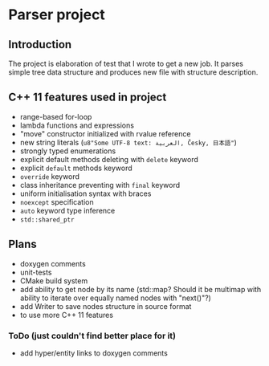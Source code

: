 Parser project
==============

Introduction
------------

The project is elaboration of test that I wrote to get a new job.
It parses simple tree data structure and produces new file with structure description.

C++ 11 features used in project
-------------------------------

- range-based for-loop
- lambda functions and expressions
- "move" constructor initialized with rvalue reference
- new string literals (`u8"Some UTF-8 text: العربية, Česky, 日本語"`)
- strongly typed enumerations
- explicit default methods deleting with `delete` keyword
- explicit `default` methods keyword
- `override` keyword
- class inheritance preventing with `final` keyword
- uniform initialisation syntax with braces
- `noexcept` specification
- `auto` keyword type inference
- `std::shared_ptr`

Plans
-----

- doxygen comments
- unit-tests
- CMake build system
- add ability to get node by its name (std::map? Should it be multimap with
ability to iterate over equally named nodes with "next()"?)
- add Writer to save nodes structure in source format
- to use more C++ 11 features

### ToDo (just couldn't find better place for it)

- add hyper/entity links to doxygen comments


[GoogleTest]: https://code.google.com/p/googletest/ "Google C++ testing framework project home page"
[BoostTest]: http://www.boost.org/doc/libs/1_35_0/libs/test/doc/index.html "Boost Test Library introduction page"
